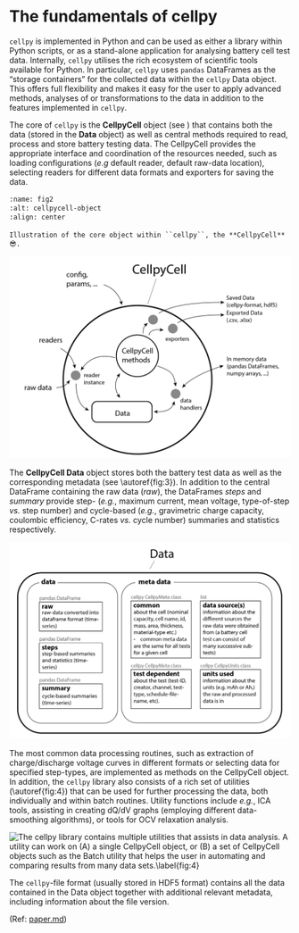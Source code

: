 # The fundamentals of cellpy
`cellpy` is implemented in Python and can be used as either a library within Python scripts,
or as a stand-alone application for analysing battery cell test data. Internally, `cellpy` utilises the rich
ecosystem of scientific tools available for Python. In particular, `cellpy` uses `pandas` DataFrames as the
“storage containers” for the collected data within the `cellpy` Data object. This offers full flexibility and
makes it easy for the user to apply advanced methods, analyses of or transformations to the data in addition
to the features implemented in `cellpy`.

The core of `cellpy` is the **CellpyCell** object (see [](#fig2)) that contains both the data
(stored in the **Data** object) as well as central methods required to read, process and store battery testing data.
The CellpyCell provides the appropriate interface and coordination of the resources needed, such as loading
configurations (*e.g* default reader, default raw-data location), selecting readers for different data formats and
exporters for saving the data.

```{figure} figures/CellpyCell.jpg
:name: fig2
:alt: cellpycell-object
:align: center

Illustration of the core object within ``cellpy``, the **CellpyCell** 😎.
```


![Illustration of the core object within ``cellpy``, the **CellpyCell**.\label{fig:2}](..\figures\CellpyCell.jpg)

The **CellpyCell Data** object stores both the battery test data as well as the corresponding metadata
(see \autoref{fig:3}). In addition to the central DataFrame containing the raw data (*raw*),
the DataFrames *steps* and *summary* provide step- (*e.g.*, maximum current, mean voltage,
type-of-step *vs.* step number) and cycle-based (*e.g.*, gravimetric charge capacity, coulombic
efficiency, C-rates *vs.* cycle number) summaries and statistics respectively.

![Summary of the types of contents in a **CellpyCell Data** object.\label{fig:3}](Figures/CellpyData.jpg)

The most common data processing routines, such as extraction of charge/discharge voltage curves in different
formats or selecting data for specified step-types, are implemented as methods on the CellpyCell object. In
addition, the `cellpy` library also consists of a rich set of utilities (\autoref{fig:4}) that can be used for
further processing the data, both individually and within batch routines. Utility functions include *e.g.*,
ICA tools, assisting in creating dQ/dV graphs (employing different data-smoothing algorithms), or tools for
OCV relaxation analysis.

![The `cellpy` library contains multiple utilities that assists in data analysis.
A utility can work on (A) a single **CellpyCell** object, or (B) a set of CellpyCell
objects such as the Batch utility that helps the user in automating
and comparing results from many data sets.\label{fig:4}](Figures/Cellpy-Utils.jpg)

The `cellpy`-file format (usually stored in HDF5 format) contains all the data contained in
the Data object together with additional relevant metadata, including information about the file version.

(Ref: [paper.md](https://github.com/jepegit/cellpy/tree/master/paper))
